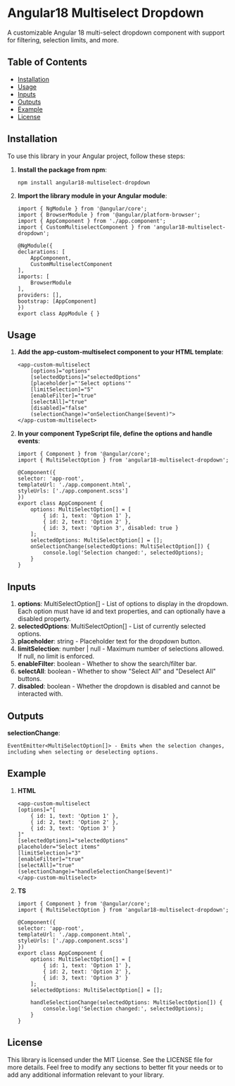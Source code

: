 # Angular18 Multiselect Dropdown

A customizable Angular 18 multi-select dropdown component with support for filtering, selection limits, and more.

## Table of Contents

- [Installation](#installation)
- [Usage](#usage)
- [Inputs](#inputs)
- [Outputs](#outputs)
- [Example](#example)
- [License](#license)

## Installation

To use this library in your Angular project, follow these steps:

1. **Install the package from npm**:

   ```npm install angular18-multiselect-dropdown```

2. **Import the library module in your Angular module**:
    
    ```
    import { NgModule } from '@angular/core';
    import { BrowserModule } from '@angular/platform-browser';
    import { AppComponent } from './app.component';
    import { CustomMultiselectComponent } from 'angular18-multiselect-dropdown';

    @NgModule({
    declarations: [
        AppComponent,
        CustomMultiselectComponent
    ],
    imports: [
        BrowserModule
    ],
    providers: [],
    bootstrap: [AppComponent]
    })
    export class AppModule { }
    ```

## Usage

1. **Add the app-custom-multiselect component to your HTML template**:

    ```
    <app-custom-multiselect
        [options]="options"
        [selectedOptions]="selectedOptions"
        [placeholder]="'Select options'"
        [limitSelection]="5"
        [enableFilter]="true"
        [selectAll]="true"
        [disabled]="false"
        (selectionChange)="onSelectionChange($event)">
    </app-custom-multiselect>
    ```

2. **In your component TypeScript file, define the options and handle events**:

    ```
    import { Component } from '@angular/core';
    import { MultiSelectOption } from 'angular18-multiselect-dropdown';

    @Component({
    selector: 'app-root',
    templateUrl: './app.component.html',
    styleUrls: ['./app.component.scss']
    })
    export class AppComponent {
        options: MultiSelectOption[] = [
            { id: 1, text: 'Option 1' },
            { id: 2, text: 'Option 2' },
            { id: 3, text: 'Option 3', disabled: true }
        ];
        selectedOptions: MultiSelectOption[] = [];
        onSelectionChange(selectedOptions: MultiSelectOption[]) {
            console.log('Selection changed:', selectedOptions);
        }
    }
    ```

## Inputs

1. **options**: MultiSelectOption[] - List of options to display in the dropdown. Each option must have id and text properties, and can optionally have a disabled property.
2. **selectedOptions**: MultiSelectOption[] - List of currently selected options.
3. **placeholder**: string - Placeholder text for the dropdown button.
4. **limitSelection**: number | null - Maximum number of selections allowed. If null, no limit is enforced.
5. **enableFilter**: boolean - Whether to show the search/filter bar.
6. **selectAll**: boolean - Whether to show "Select All" and "Deselect All" buttons.
7. **disabled**: boolean - Whether the dropdown is disabled and cannot be interacted with.

## Outputs

**selectionChange**: 

    EventEmitter<MultiSelectOption[]> - Emits when the selection changes, including when selecting or deselecting options.

## Example

1. **HTML**

    ```
    <app-custom-multiselect
    [options]="[
        { id: 1, text: 'Option 1' },
        { id: 2, text: 'Option 2' },
        { id: 3, text: 'Option 3' }
    ]"
    [selectedOptions]="selectedOptions"
    placeholder="Select items"
    [limitSelection]="3"
    [enableFilter]="true"
    [selectAll]="true"
    (selectionChange)="handleSelectionChange($event)"
    </app-custom-multiselect>
    ```

2. **TS**

    ```
    import { Component } from '@angular/core';
    import { MultiSelectOption } from 'angular18-multiselect-dropdown';

    @Component({
    selector: 'app-root',
    templateUrl: './app.component.html',
    styleUrls: ['./app.component.scss']
    })
    export class AppComponent {
        options: MultiSelectOption[] = [
            { id: 1, text: 'Option 1' },
            { id: 2, text: 'Option 2' },
            { id: 3, text: 'Option 3' }
        ];
        selectedOptions: MultiSelectOption[] = [];

        handleSelectionChange(selectedOptions: MultiSelectOption[]) {
            console.log('Selection changed:', selectedOptions);
        }       
    }
    ```


## License

This library is licensed under the MIT License. See the LICENSE file for more details.
Feel free to modify any sections to better fit your needs or to add any additional information relevant to your library.
